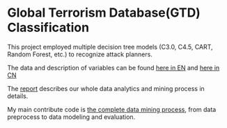 # Global Terrorism Database(GTD) Classification

This project employed multiple decision tree models (C3.0, C4.5, CART, Random Forest, etc.) to recognize attack planners.

The data and description of variables can be found [here in EN](Codebook.pdf) and [here in CN](GTD全球恐怖主义数据库中文.pdf)

The [report](数据挖掘大作业report.pptx) describes our whole data analytics and mining process in details.

My main contribute code is [the complete data mining process](恐怖主义数据库GTD数据挖掘.html), from data preprocess to data modeling and evaluation.
